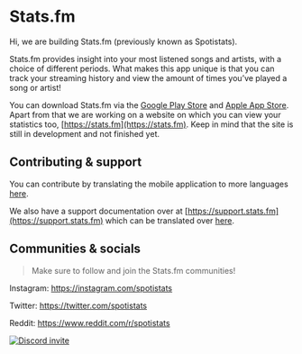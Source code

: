 # Stats.fm

Hi, we are building Stats.fm (previously known as Spotistats).

Stats.fm provides insight into your most listened songs and artists, with a choice of different periods.
What makes this app unique is that you can track your streaming history and view the amount of times you’ve played a song or artist!

You can download Stats.fm via the [Google Play Store](https://play.google.com/store/apps/details?id=dev.netlob.spotistats) and [Apple App Store](https://apps.apple.com/nl/app/spotistats-for-spotify/id1526912392).
Apart from that we are working on a website on which you can view your statistics too, [https://stats.fm](https://stats.fm). Keep in mind that the site is still in development and not finished yet.

## Contributing & support

You can contribute by translating the mobile application to more languages [here](https://translate.spotistats.app).

We also have a support documentation over at [https://support.stats.fm](https://support.stats.fm) which can be translated over [here](https://crowdin.com/project/statsfm-support).

## Communities & socials
> Make sure to follow and join the Stats.fm communities!

Instagram: https://instagram.com/spotistats

Twitter: https://twitter.com/spotistats

Reddit: https://www.reddit.com/r/spotistats

[![Discord invite](https://invidget.switchblade.xyz/763775648819970068)](https://discord.gg/aV9EtB3)

